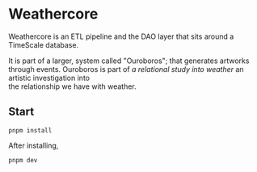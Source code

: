 # Weathercore

Weathercore is an ETL pipeline and the DAO layer that sits around a TimeScale database.

It is part of a larger, system called "Ouroboros"; that generates artworks through events. Ouroboros is part of _a relational study into weather_ an artistic investigation into  
the relationship we have with weather.

## Start

```shell
pnpm install
```

After installing,

```shell
pnpm dev
```
